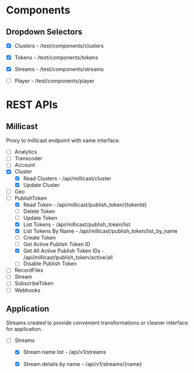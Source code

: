 

# Components

## Dropdown Selectors

- [x] Clusters - /test/components/clusters
- [x] Tokens - /test/components/tokens
- [x] Streams - /test/components/streams
- [ ] Player - /test/components/player


# REST APIs

## Millicast

Proxy to millicast endpoint with same interface.

- [ ] Analytics
- [ ] Transcoder
- [ ] Account
- [x] Cluster
    - [x] Read Clusters -  /api/millicast/cluster
    - [x] Update Cluster
- [ ] Geo
- [ ] PublishToken
    - [x] Read Token - /api/millicast/publish_token/{tokenId}
    - [ ] Delete Token
    - [ ] Update Token
    - [x] List Tokens - /api/millicast/publish_token/list
    - [x] List Tokens By Name - /api/millicast/publish_token/list_by_name
    - [ ] Create Token
    - [ ] Get Active Publish Token ID
    - [x] Get All Active Publish Token IDs - /api/millicast/publish_token/active/all
    - [ ] Disable Publish Token
- [ ] RecordFiles
- [ ] Stream
- [ ] SubscribeToken
- [ ] Webhooks

## Application

Streams created to provide convenient transformations or cleaner interface for application.

- [ ] Streams 
    - [x] Stream name list - /api/v1/streams
    - [x] Stream details by name - /api/v1/streams/{name}




